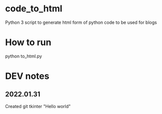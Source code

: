 # code_to_html
Python 3 script to generate html form of python code to be used for blogs

# How to run
python to_html.py

# DEV notes

## 2022.01.31
Created git
tkinter "Hello world"